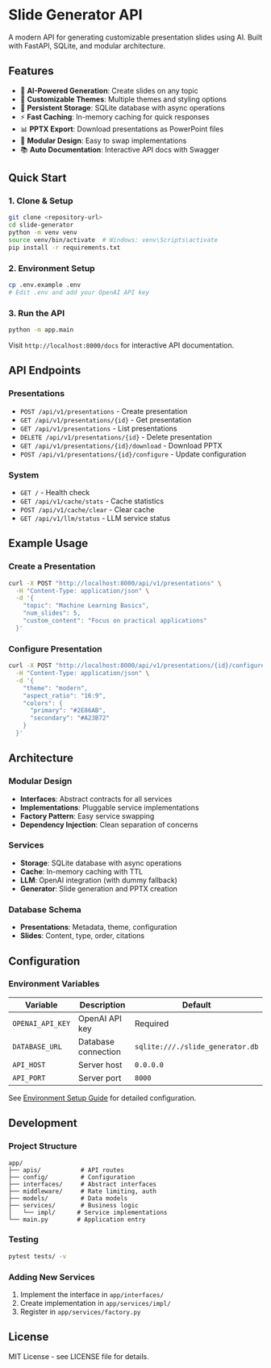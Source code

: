 # Slide Generator API

A modern API for generating customizable presentation slides using AI. Built with FastAPI, SQLite, and modular architecture.

## Features

- 🤖 **AI-Powered Generation**: Create slides on any topic
- 🎨 **Customizable Themes**: Multiple themes and styling options
- 💾 **Persistent Storage**: SQLite database with async operations
- ⚡ **Fast Caching**: In-memory caching for quick responses
- 📊 **PPTX Export**: Download presentations as PowerPoint files
- 🔧 **Modular Design**: Easy to swap implementations
- 📚 **Auto Documentation**: Interactive API docs with Swagger

## Quick Start

### 1. Clone & Setup
```bash
git clone <repository-url>
cd slide-generator
python -m venv venv
source venv/bin/activate  # Windows: venv\Scripts\activate
pip install -r requirements.txt
```

### 2. Environment Setup
```bash
cp .env.example .env
# Edit .env and add your OpenAI API key
```

### 3. Run the API
```bash
python -m app.main
```

Visit `http://localhost:8000/docs` for interactive API documentation.

## API Endpoints

### Presentations
- `POST /api/v1/presentations` - Create presentation
- `GET /api/v1/presentations/{id}` - Get presentation
- `GET /api/v1/presentations` - List presentations
- `DELETE /api/v1/presentations/{id}` - Delete presentation
- `GET /api/v1/presentations/{id}/download` - Download PPTX
- `POST /api/v1/presentations/{id}/configure` - Update configuration

### System
- `GET /` - Health check
- `GET /api/v1/cache/stats` - Cache statistics
- `POST /api/v1/cache/clear` - Clear cache
- `GET /api/v1/llm/status` - LLM service status

## Example Usage

### Create a Presentation
```bash
curl -X POST "http://localhost:8000/api/v1/presentations" \
  -H "Content-Type: application/json" \
  -d '{
    "topic": "Machine Learning Basics",
    "num_slides": 5,
    "custom_content": "Focus on practical applications"
  }'
```

### Configure Presentation
```bash
curl -X POST "http://localhost:8000/api/v1/presentations/{id}/configure" \
  -H "Content-Type: application/json" \
  -d '{
    "theme": "modern",
    "aspect_ratio": "16:9",
    "colors": {
      "primary": "#2E86AB",
      "secondary": "#A23B72"
    }
  }'
```

## Architecture

### Modular Design
- **Interfaces**: Abstract contracts for all services
- **Implementations**: Pluggable service implementations
- **Factory Pattern**: Easy service swapping
- **Dependency Injection**: Clean separation of concerns

### Services
- **Storage**: SQLite database with async operations
- **Cache**: In-memory caching with TTL
- **LLM**: OpenAI integration (with dummy fallback)
- **Generator**: Slide generation and PPTX creation

### Database Schema
- **Presentations**: Metadata, theme, configuration
- **Slides**: Content, type, order, citations

## Configuration

### Environment Variables
| Variable | Description | Default |
|----------|-------------|---------|
| `OPENAI_API_KEY` | OpenAI API key | Required |
| `DATABASE_URL` | Database connection | `sqlite:///./slide_generator.db` |
| `API_HOST` | Server host | `0.0.0.0` |
| `API_PORT` | Server port | `8000` |

See [Environment Setup Guide](docs/ENVIRONMENT_SETUP.md) for detailed configuration.

## Development

### Project Structure
```
app/
├── apis/           # API routes
├── config/         # Configuration
├── interfaces/     # Abstract interfaces
├── middleware/     # Rate limiting, auth
├── models/         # Data models
├── services/       # Business logic
│   └── impl/      # Service implementations
└── main.py        # Application entry
```

### Testing
```bash
pytest tests/ -v
```

### Adding New Services
1. Implement the interface in `app/interfaces/`
2. Create implementation in `app/services/impl/`
3. Register in `app/services/factory.py`

## License

MIT License - see LICENSE file for details.


